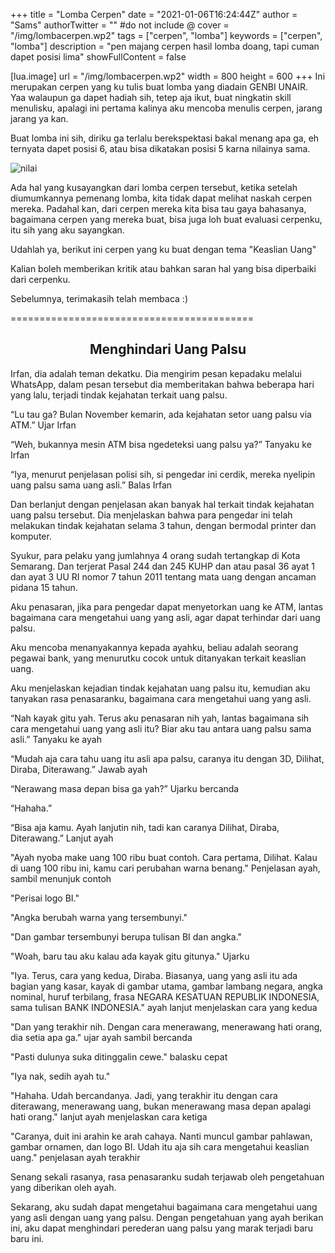 +++
title = "Lomba Cerpen"
date = "2021-01-06T16:24:44Z"
author = "Sams"
authorTwitter = "" #do not include @
cover = "/img/lombacerpen.wp2"
tags = ["cerpen", "lomba"]
keywords = ["cerpen", "lomba"]
description = "pen majang cerpen hasil lomba doang, tapi cuman dapet posisi lima"
showFullContent = false

[lua.image]
url = "/img/lombacerpen.wp2"
width = 800
height = 600
+++
Ini merupakan cerpen yang ku tulis buat lomba yang diadain GENBI UNAIR. Yaa walaupun ga dapet hadiah sih, tetep aja ikut, buat ningkatin skill menulisku, apalagi ini pertama kalinya aku mencoba menulis cerpen, jarang jarang ya kan. 

Buat lomba ini sih, diriku ga terlalu berekspektasi bakal menang apa ga, eh ternyata dapet posisi 6, atau bisa dikatakan posisi 5 karna nilainya sama. 

![nilai](/img/nilaicerpen.wp2)

Ada hal yang kusayangkan dari lomba cerpen tersebut, ketika setelah diumumkannya pemenang lomba, kita tidak dapat melihat naskah cerpen mereka. Padahal kan, dari cerpen mereka kita bisa tau gaya bahasanya, bagaimana cerpen yang mereka buat, bisa juga loh buat evaluasi cerpenku, itu sih yang aku sayangkan. 

Udahlah ya, berikut ini cerpen yang ku buat dengan tema "Keaslian Uang"

Kalian boleh memberikan kritik atau bahkan saran hal yang bisa diperbaiki dari cerpenku. 

Sebelumnya, terimakasih telah membaca :) 

==========================================
<h2 align="center">Menghindari Uang Palsu</h2>

Irfan, dia adalah teman dekatku. Dia mengirim pesan kepadaku melalui WhatsApp, dalam pesan tersebut dia memberitakan bahwa beberapa hari yang lalu, terjadi tindak kejahatan terkait uang palsu.

“Lu tau ga? Bulan November kemarin, ada kejahatan setor uang palsu via ATM.” Ujar Irfan

“Weh, bukannya mesin ATM bisa ngedeteksi uang palsu ya?” Tanyaku ke Irfan

“Iya, menurut penjelasan polisi sih, si pengedar ini cerdik, mereka nyelipin uang palsu sama uang asli.” Balas Irfan

Dan berlanjut dengan penjelasan akan banyak hal terkait tindak kejahatan uang palsu tersebut. Dia menjelaskan bahwa para pengedar ini telah melakukan tindak kejahatan selama 3 tahun, dengan bermodal printer dan komputer.

Syukur, para pelaku yang jumlahnya 4 orang sudah tertangkap di Kota Semarang. Dan terjerat Pasal 244 dan 245 KUHP dan atau pasal 36 ayat 1 dan ayat 3 UU RI nomor 7 tahun 2011 tentang mata uang dengan ancaman pidana 15 tahun. 

Aku penasaran, jika para pengedar dapat menyetorkan uang ke ATM, lantas bagaimana cara mengetahui uang yang asli, agar dapat terhindar dari uang palsu. 

Aku mencoba menanyakannya kepada ayahku, beliau adalah seorang pegawai bank, yang menurutku cocok untuk ditanyakan terkait keaslian uang.

Aku menjelaskan kejadian tindak kejahatan uang palsu itu, kemudian aku tanyakan rasa penasaranku, bagaimana cara mengetahui uang yang asli.

“Nah kayak gitu yah. Terus aku penasaran nih yah, lantas bagaimana sih cara mengetahui uang yang asli itu? Biar aku tau antara uang palsu sama asli.” Tanyaku ke ayah

“Mudah aja cara tahu uang itu asli apa palsu, caranya itu dengan 3D, Dilihat, Diraba, Diterawang.” Jawab ayah

“Nerawang masa depan bisa ga yah?” Ujarku bercanda

“Hahaha.”

“Bisa aja kamu. Ayah lanjutin nih, tadi kan caranya Dilihat, Diraba, Diterawang.” Lanjut ayah

"Ayah nyoba make uang 100 ribu buat contoh. Cara pertama, Dilihat. Kalau di uang 100 ribu ini, kamu cari perubahan warna benang." Penjelasan ayah, sambil menunjuk contoh

"Perisai logo BI."

"Angka berubah warna yang tersembunyi."

"Dan gambar tersembunyi berupa tulisan BI dan angka." 

"Woah, baru tau aku kalau ada kayak gitu gitunya." Ujarku

"Iya. Terus, cara yang kedua, Diraba. Biasanya, uang yang asli itu ada bagian yang kasar, kayak di gambar utama, gambar lambang negara, angka nominal, huruf terbilang, frasa NEGARA KESATUAN REPUBLIK INDONESIA, sama tulisan BANK INDONESIA." ayah lanjut menjelaskan cara yang kedua

"Dan yang terakhir nih. Dengan cara menerawang, menerawang hati orang, dia setia apa ga." ujar ayah sambil bercanda

"Pasti dulunya suka ditinggalin cewe." balasku cepat

"Iya nak, sedih ayah tu."

"Hahaha. Udah bercandanya. Jadi, yang terakhir itu dengan cara diterawang, menerawang uang, bukan menerawang masa depan apalagi hati orang." lanjut ayah menjelaskan cara ketiga

"Caranya, duit ini arahin ke arah cahaya. Nanti muncul gambar pahlawan, gambar ornamen, dan logo BI. Udah itu aja sih cara mengetahui keaslian uang." penjelasan ayah terakhir

Senang sekali rasanya, rasa penasaranku sudah terjawab oleh pengetahuan yang diberikan oleh ayah.

Sekarang, aku sudah dapat mengetahui bagaimana cara mengetahui uang yang asli dengan uang yang palsu. Dengan pengetahuan yang ayah berikan ini, aku dapat menghindari perederan uang palsu yang marak terjadi baru baru ini.